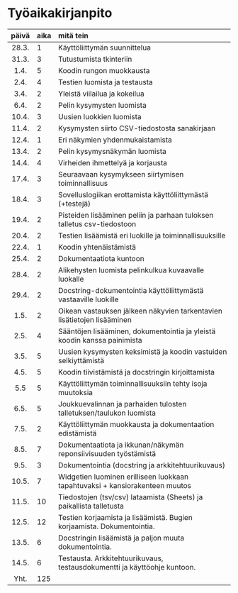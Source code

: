 # Työaikakirjanpito

| päivä | aika | mitä tein  |
| :----:|:-----| :-----|
| 28.3. |   1  | Käyttöliittymän suunnittelua                                                  |
| 31.3. |   3  | Tutustumista tkinteriin                                                       |
|  1.4. |   5  | Koodin rungon muokkausta                                                      |
|  2.4. |   4  | Testien luomista ja testausta                                                 |
|  3.4. |   2  | Yleistä viilailua ja kokeilua                                                 |
|  6.4. |   2  | Pelin kysymysten luomista                                                     |
| 10.4. |   3  | Uusien luokkien luomista                                                      |
| 11.4. |   2  | Kysymysten siirto CSV-tiedostosta sanakirjaan                                 |
| 12.4. |   1  | Eri näkymien yhdenmukaistamista                                               |
| 13.4. |   2  | Pelin kysymysnäkymän luomista                                                 |
| 14.4. |   4  | Virheiden ihmettelyä ja korjausta                                             |
| 17.4. |   3  | Seuraavaan kysymykseen siirtymisen toiminnallisuus                            |
| 18.4. |   3  | Sovelluslogiikan erottamista käyttöliittymästä (+testejä)                     |
| 19.4. |   2  | Pisteiden lisääminen peliin ja parhaan tuloksen talletus csv-tiedostoon       |
| 20.4. |   2  | Testien lisäämistä eri luokille ja toiminnallisuuksille                       |
| 22.4. |   1  | Koodin yhtenäistämistä                                                        |
| 25.4. |   2  | Dokumentaatiota kuntoon                                                       |
| 28.4. |   2  | Alikehysten luomista pelinkulkua kuvaavalle luokalle                          |
| 29.4. |   2  | Docstring-dokumentointia käyttöliittymästä vastaaville luokille               |
|  1.5. |   2  | Oikean vastauksen jälkeen näkyvien tarkentavien lisätietojen lisääminen       |
|  2.5. |   4  | Sääntöjen lisääminen, dokumentointia ja yleistä koodin kanssa painimista      |
|  3.5. |   5  | Uusien kysymysten keksimistä ja koodin vastuiden selkiyttämistä               |
|  4.5. |   5  | Koodin tiivistämistä ja docstringin kirjoittamista                            |
|  5.5  |   5  | Käyttöliittymän toiminnallisuuksiin tehty isoja muutoksia                     |
|  6.5. |   5  | Joukkuevalinnan ja parhaiden tulosten talletuksen/taulukon luomista           |
|  7.5. |   2  | Käyttöliittymän muokkausta ja dokumentaation edistämistä                      |
|  8.5. |   7  | Dokumentaatiota ja ikkunan/näkymän reponsiivisuuden työstämistä               |
|  9.5. |   3  | Dokumentointia (docstring ja arkkitehtuurikuvaus)                             |
| 10.5. |   7  | Widgetien luominen erilliseen luokkaan tapahtuvaksi +  kansiorakenteen muutos |
| 11.5. |  10  | Tiedostojen (tsv/csv) lataamista (Sheets) ja paikallista talletusta           |
| 12.5. |  12  | Testien korjaamista ja lisäämistä. Bugien korjaamista. Dokumentointia.        |
| 13.5. |   6  | Docstringin lisäämistä ja paljon muuta dokumentointia.                        |
| 14.5. |   6  | Testausta. Arkkitehtuurikuvaus, testausdokumentti ja käyttöohje kuntoon.      |
| Yht.  | 125  |
